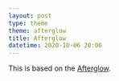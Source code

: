 ```yaml
---
layout: post
type: theme
theme: afterglow
title: Afterglow
datetime: 2020-10-06 20:06
---
```


This is based on the [Afterglow](https://github.com/lysyi3m/macos-terminal-themes#afterglow-download).
